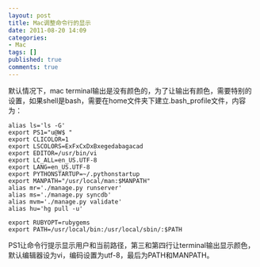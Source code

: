 ```yaml
---
layout: post
title: Mac调整命令行的显示
date: 2011-08-20 14:09
categories:
- Mac
tags: []
published: true
comments: true
---
```

默认情况下，mac terminal输出是没有颜色的，为了让输出有颜色，需要特别的设置，如果shell是bash，需要在home文件夹下建立.bash_profile文件，内容为：

    alias ls='ls -G'
    export PS1="u@W$ "
    export CLICOLOR=1
    export LSCOLORS=ExFxCxDxBxegedabagacad
    export EDITOR=/usr/bin/vi
    export LC_ALL=en_US.UTF-8
    export LANG=en_US.UTF-8
    export PYTHONSTARTUP=~/.pythonstartup
    export MANPATH="/usr/local/man:$MANPATH"
    alias mr='./manage.py runserver'
    alias ms='./manage.py syncdb'
    alias mvm='./manage.py validate'
    alias hu='hg pull -u'
 
    export RUBYOPT=rubygems
    export PATH=/usr/local/bin:/usr/local/sbin/:$PATH
    
PS1让命令行提示显示用户和当前路径，第三和第四行让terminal输出显示颜色，默认编辑器设为vi，编码设置为utf-8，最后为PATH和MANPATH。